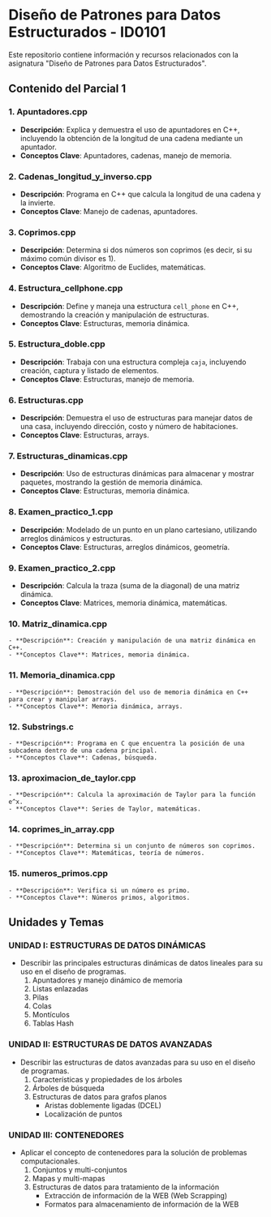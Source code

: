 # Diseño de Patrones para Datos Estructurados - ID0101

Este repositorio contiene información y recursos relacionados con la asignatura "Diseño de Patrones para Datos Estructurados".

## Contenido del Parcial 1

### 1. Apuntadores.cpp
   - **Descripción**: Explica y demuestra el uso de apuntadores en C++, incluyendo la obtención de la longitud de una cadena mediante un apuntador.
   - **Conceptos Clave**: Apuntadores, cadenas, manejo de memoria.

### 2. Cadenas_longitud_y_inverso.cpp
   - **Descripción**: Programa en C++ que calcula la longitud de una cadena y la invierte.
   - **Conceptos Clave**: Manejo de cadenas, apuntadores.

### 3. Coprimos.cpp
   - **Descripción**: Determina si dos números son coprimos (es decir, si su máximo común divisor es 1).
   - **Conceptos Clave**: Algoritmo de Euclides, matemáticas.

### 4. Estructura_cellphone.cpp
   - **Descripción**: Define y maneja una estructura `cell_phone` en C++, demostrando la creación y manipulación de estructuras.
   - **Conceptos Clave**: Estructuras, memoria dinámica.

### 5. Estructura_doble.cpp
   - **Descripción**: Trabaja con una estructura compleja `caja`, incluyendo creación, captura y listado de elementos.
   - **Conceptos Clave**: Estructuras, manejo de memoria.

### 6. Estructuras.cpp
   - **Descripción**: Demuestra el uso de estructuras para manejar datos de una casa, incluyendo dirección, costo y número de habitaciones.
   - **Conceptos Clave**: Estructuras, arrays.

### 7. Estructuras_dinamicas.cpp
   - **Descripción**: Uso de estructuras dinámicas para almacenar y mostrar paquetes, mostrando la gestión de memoria dinámica.
   - **Conceptos Clave**: Estructuras, memoria dinámica.

### 8. Examen_practico_1.cpp
   - **Descripción**: Modelado de un punto en un plano cartesiano, utilizando arreglos dinámicos y estructuras.
   - **Conceptos Clave**: Estructuras, arreglos dinámicos, geometría.

### 9. Examen_practico_2.cpp
   - **Descripción**: Calcula la traza (suma de la diagonal) de una matriz dinámica.
   - **Conceptos Clave**: Matrices, memoria dinámica, matemáticas.

### 10. Matriz_dinamica.cpp
    - **Descripción**: Creación y manipulación de una matriz dinámica en C++.
    - **Conceptos Clave**: Matrices, memoria dinámica.

### 11. Memoria_dinamica.cpp
    - **Descripción**: Demostración del uso de memoria dinámica en C++ para crear y manipular arrays.
    - **Conceptos Clave**: Memoria dinámica, arrays.

### 12. Substrings.c
    - **Descripción**: Programa en C que encuentra la posición de una subcadena dentro de una cadena principal.
    - **Conceptos Clave**: Cadenas, búsqueda.

### 13. aproximacion_de_taylor.cpp
    - **Descripción**: Calcula la aproximación de Taylor para la función e^x.
    - **Conceptos Clave**: Series de Taylor, matemáticas.

### 14. coprimes_in_array.cpp
    - **Descripción**: Determina si un conjunto de números son coprimos.
    - **Conceptos Clave**: Matemáticas, teoría de números.

### 15. numeros_primos.cpp
    - **Descripción**: Verifica si un número es primo.
    - **Conceptos Clave**: Números primos, algoritmos.

## Unidades y Temas

### UNIDAD I: ESTRUCTURAS DE DATOS DINÁMICAS

- Describir las principales estructuras dinámicas de datos lineales para su uso en el diseño de programas.
  1. Apuntadores y manejo dinámico de memoria
  2. Listas enlazadas
  3. Pilas
  4. Colas
  5. Montículos
  6. Tablas Hash

### UNIDAD II: ESTRUCTURAS DE DATOS AVANZADAS

- Describir las estructuras de datos avanzadas para su uso en el diseño de programas.
  1. Características y propiedades de los árboles
  2. Árboles de búsqueda
  3. Estructuras de datos para grafos planos
     - Aristas doblemente ligadas (DCEL)
     - Localización de puntos

### UNIDAD III: CONTENEDORES

- Aplicar el concepto de contenedores para la solución de problemas computacionales.
  1. Conjuntos y multi-conjuntos
  2. Mapas y multi-mapas
  3. Estructuras de datos para tratamiento de la información
     - Extracción de información de la WEB (Web Scrapping)
     - Formatos para almacenamiento de información de la WEB
